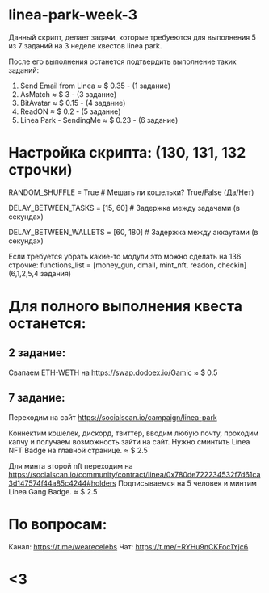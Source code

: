 # linea-park-week-3

Данный скрипт, делает задачи, которые требуеются для выполнения 5 из 7 заданий на 3 неделе квестов linea park. 

После его выполнения останется подтвердить выполнение таких заданий:

1. Send Email from Linea    ≈ $ 0.35   -  (1 задание)
2. AsMatch                  ≈ $ 3      -  (3 задание)
3. BitAvatar                ≈ $ 0.15   -  (4 задание)
4. ReadON                   ≈ $ 0.2    -  (5 задание)
5. Linea Park - SendingMe   ≈ $ 0.23   -  (6 задание)

# Настройка скрипта: (130, 131, 132 строчки)

RANDOM_SHUFFLE = True  # Мешать ли кошельки? True/False (Да/Нет)

DELAY_BETWEEN_TASKS = [15, 60] # Задержка между задачами (в секундах)

DELAY_BETWEEN_WALLETS = [60, 180] # Задержка между аккаутами (в секундах)

Если требуется убрать какие-то модули это можно сделать на 136 строчке:
functions_list = [money_gun, dmail, mint_nft, readon, checkin] (6,1,2,5,4 задания)

# Для полного выполнения квеста останется:

## 2 задание: 
Свапаем ETH-WETH на https://swap.dodoex.io/Gamic ≈ $ 0.5

## 7 задание: 
Переходим на сайт https://socialscan.io/campaign/linea-park

Коннектим кошелек, дискорд, твиттер, вводим любую почту, проходим капчу и получаем возможность зайти на сайт.
Нужно сминтить Linea NFT Badge на главной странице. ≈ $ 2.5

Для минта второй nft переходим на https://socialscan.io/community/contract/linea/0x780de722234532f7d61ca3d147574f44a85c4244#holders
Подписываемся на 5 человек и минтим Linea Gang Badge. ≈ $ 2.5

# По вопросам:

Канал: https://t.me/wearecelebs
Чат: https://t.me/+RYHu9nCKFoc1Yjc6

# <3
